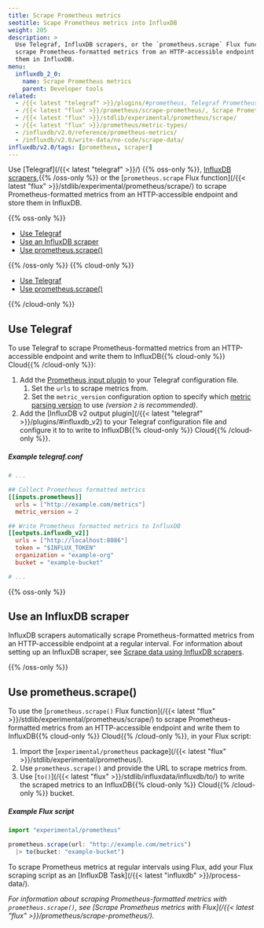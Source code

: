 ```yaml
---
title: Scrape Prometheus metrics
seotitle: Scape Prometheus metrics into InfluxDB
weight: 205
description: >
  Use Telegraf, InfluxDB scrapers, or the `prometheus.scrape` Flux function to
  scrape Prometheus-formatted metrics from an HTTP-accessible endpoint and store
  them in InfluxDB.
menu:
  influxdb_2_0:
    name: Scrape Prometheus metrics
    parent: Developer tools
related:
  - /{{< latest "telegraf" >}}/plugins/#prometheus, Telegraf Prometheus input plugin
  - /{{< latest "flux" >}}/prometheus/scrape-prometheus/, Scrape Prometheus metrics with Flux
  - /{{< latest "flux" >}}/stdlib/experimental/prometheus/scrape/
  - /{{< latest "flux" >}}/prometheus/metric-types/
  - /influxdb/v2.0/reference/prometheus-metrics/
  - /influxdb/v2.0/write-data/no-code/scrape-data/
influxdb/v2.0/tags: [prometheus, scraper]
---
```


Use [Telegraf](/{{< latest "telegraf" >}}/)
{{% oss-only %}}, [InfluxDB scrapers](/influxdb/v2.0/write-data/no-code/scrape-data/),{{% /oss-only %}}
or the [`prometheus.scrape` Flux function](/{{< latest "flux" >}}/stdlib/experimental/prometheus/scrape/)
to scrape Prometheus-formatted metrics from an HTTP-accessible endpoint and store them in InfluxDB.

{{% oss-only %}}

- [Use Telegraf](#use-telegraf)
- [Use an InfluxDB scraper](#use-an-influxdb-scraper)
- [Use prometheus.scrape()](#use-prometheusscrape)

{{% /oss-only %}}
{{% cloud-only %}}

- [Use Telegraf](#use-telegraf)
- [Use prometheus.scrape()](#use-prometheusscrape)

{{% /cloud-only %}}

## Use Telegraf
To use Telegraf to scrape Prometheus-formatted metrics from an HTTP-accessible
endpoint and write them to InfluxDB{{% cloud-only %}} Cloud{{% /cloud-only %}}:

1. Add the [Prometheus input plugin](/plugins/#prometheus) to your Telegraf configuration file.
    1. Set the `urls` to scrape metrics from.
    2. Set the `metric_version` configuration option to specify which
      [metric parsing version](/influxdb/v2.0/reference/prometheus-metrics/) to use
      _(version `2` is recommended)_.
2. Add the [InfluxDB v2 output plugin](/{{< latest "telegraf" >}}/plugins/#influxdb_v2)
   to your Telegraf configuration file and configure it to to write to
   InfluxDB{{% cloud-only %}} Cloud{{% /cloud-only %}}.
  
##### Example telegraf.conf
```toml
# ...

## Collect Prometheus formatted metrics
[[inputs.prometheus]]
  urls = ["http://example.com/metrics"]
  metric_version = 2

## Write Prometheus formatted metrics to InfluxDB
[[outputs.influxdb_v2]]
  urls = ["http://localhost:8086"]
  token = "$INFLUX_TOKEN"
  organization = "example-org"
  bucket = "example-bucket"

# ...
```

{{% oss-only %}}

## Use an InfluxDB scraper
InfluxDB scrapers automatically scrape Prometheus-formatted metrics from an 
HTTP-accessible endpoint at a regular interval.
For information about setting up an InfluxDB scraper, see
[Scrape data using InfluxDB scrapers](/influxdb/v2.0/write-data/no-code/scrape-data/).

{{% /oss-only %}}

## Use prometheus.scrape()
To use the [`prometheus.scrape()` Flux function](/{{< latest "flux" >}}/stdlib/experimental/prometheus/scrape/)
to scrape Prometheus-formatted metrics from an HTTP-accessible endpoint and write
them to InfluxDB{{% cloud-only %}} Cloud{{% /cloud-only %}}, in your Flux script:

1. Import the [`experimental/prometheus` package](/{{< latest "flux" >}}/stdlib/experimental/prometheus/).
2. Use `prometheus.scrape()` and provide the URL to scrape metrics from.
3. Use [`to()`](/{{< latest "flux" >}}/stdlib/influxdata/influxdb/to/) to write
  the scraped metrics to an InfluxDB{{% cloud-only %}} Cloud{{% /cloud-only %}} bucket.

##### Example Flux script
```js
import "experimental/prometheus"

prometheus.scrape(url: "http://example.com/metrics")
  |> to(bucket: "example-bucket")
```

To scrape Prometheus metrics at regular intervals using Flux, add your Flux
scraping script as an [InfluxDB Task](/{{< latest "influxdb" >}}/process-data/).

_For information about scraping Prometheus-formatted metrics with `prometheus.scrape()`,
see [Scrape Prometheus metrics with Flux](/{{< latest "flux" >}}/prometheus/scrape-prometheus/)._
